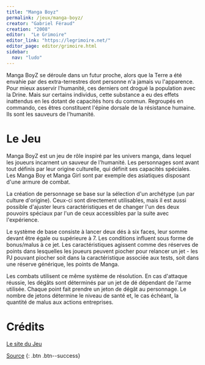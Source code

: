 ```yaml
---
title: "Manga Boyz"
permalink: /jeux/manga-boyz/
creator: "Gabriel Féraud"
creation: "2008"
editor:  "Le Grimoire"
editor_link: "https://legrimoire.net/"
editor_page: editor/grimoire.html
sidebar:
  nav: "ludo"
---
```


Manga BoyZ se déroule dans un futur proche, alors que la Terre a été envahie par des extra-terrestres dont personne n'a jamais vu l'apparence. Pour mieux asservir l'humanité, ces derniers ont drogué la population avec la Drine. Mais sur certains individus, cette substance a eu des effets inattendus en les dotant de capacités hors du commun. Regroupés en commando, ces êtres constituent l'épine dorsale de la résistance humaine. Ils sont les sauveurs de l'humanité.

# Le Jeu

Manga BoyZ est un jeu de rôle inspiré par les univers manga, dans lequel les joueurs incarnent un sauveur de l'humanité. Les personnages sont avant tout définis par leur origine culturelle, qui définit ses capacités spéciales. Les Manga Boy et Manga Girl sont par exemple des asiatiques disposant d'une armure de combat.

La création de personnage se base sur la sélection d'un archétype (un par culture d'origine). Ceux-ci sont directement utilisables, mais il est aussi possible d'ajuster leurs caractéristiques et de changer l'un des deux pouvoirs spéciaux par l'un de ceux accessibles par la suite avec l'expérience.

Le système de base consiste à lancer deux dés à six faces, leur somme devant être égale ou supérieure à 7. Les conditions influent sous forme de bonus/malus à ce jet. Les caractéristiques agissent comme des réserves de points dans lesquelles les joueurs peuvent piocher pour relancer un jet - les PJ pouvant piocher soit dans la caractéristique associée aux tests, soit dans une réserve générique, les points de Manga.

Les combats utilisent ce même système de résolution. En cas d'attaque réussie, les dégâts sont déterminés par un jet de dé dépendant de l'arme utilisée. Chaque point fait prendre un jeton de dégât au personnage. Le nombre de jetons détermine le niveau de santé et, le cas échéant, la quantité de malus aux actions entreprises.

# Crédits 

[Le site du Jeu](https://www.manga-boyz.com/)

[Source](https://www.legrog.org/jeux/manga-boyz)
{: .btn .btn--success} 